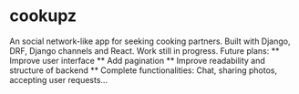 # cookupz
An social network-like app for seeking cooking partners. Built with Django, DRF, Django channels and React. Work still in progress.
Future plans:
** Improve user interface
** Add pagination
** Improve readability and structure of backend 
** Complete functionalities: Chat, sharing photos, accepting user requests...

